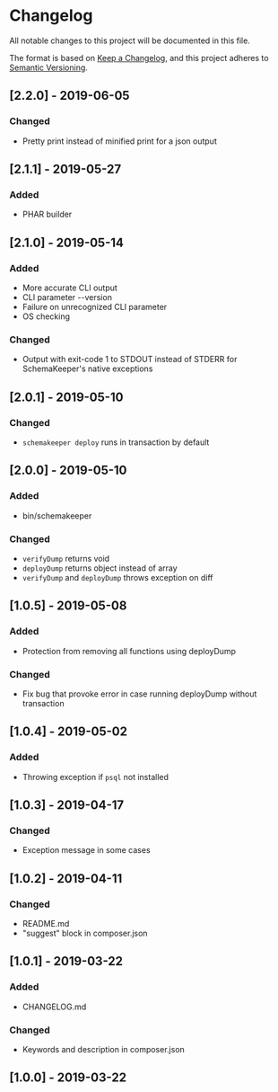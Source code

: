 # Changelog
All notable changes to this project will be documented in this file.

The format is based on [Keep a Changelog](https://keepachangelog.com/en/1.0.0/),
and this project adheres to [Semantic Versioning](https://semver.org/spec/v2.0.0.html).

## [2.2.0] - 2019-06-05

### Changed
- Pretty print instead of minified print for a json output

## [2.1.1] - 2019-05-27

### Added
- PHAR builder

## [2.1.0] - 2019-05-14

### Added
- More accurate CLI output
- CLI parameter --version 
- Failure on unrecognized CLI parameter
- OS checking

### Changed
- Output with exit-code 1 to STDOUT instead of STDERR for SchemaKeeper's native exceptions

## [2.0.1] - 2019-05-10

### Changed
- `schemakeeper deploy` runs in transaction by default

## [2.0.0] - 2019-05-10

### Added
- bin/schemakeeper

### Changed
- `verifyDump` returns void
- `deployDump` returns object instead of array
- `verifyDump` and `deployDump` throws exception on diff

## [1.0.5] - 2019-05-08

### Added
- Protection from removing all functions using deployDump

### Changed
- Fix bug that provoke error in case running deployDump without transaction 

## [1.0.4] - 2019-05-02

### Added
- Throwing exception if `psql` not installed

## [1.0.3] - 2019-04-17

### Changed
- Exception message in some cases

## [1.0.2] - 2019-04-11

### Changed
- README.md
- "suggest" block in composer.json

## [1.0.1] - 2019-03-22
### Added
- CHANGELOG.md

### Changed
- Keywords and description in composer.json

## [1.0.0] - 2019-03-22